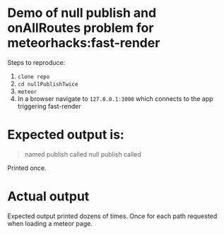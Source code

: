 # Demo of null publish and onAllRoutes problem for meteorhacks:fast-render

Steps to reproduce:

1. `clone repo`
2. `cd nullPublishTwice`
3. `meteor`
4. In a browser navigate to `127.0.0.1:3000` which connects to the app triggering fast-render

# Expected output is:

> named publish called
> null publish called

Printed once.

# Actual output

Expected output printed dozens of times.  Once for each path requested when loading a meteor page.